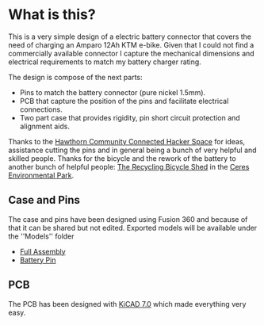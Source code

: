 # What is this?

This is a very simple design of a electric battery connector that covers the need of charging an Amparo 12Ah KTM e-bike. Given that I could not find a commercially available connector I capture the mechanical dimensions and electrical requirements to match my battery charger rating.

The design is compose of the next parts:
- Pins to match the battery connector (pure nickel 1.5mm).
- PCB that capture the position of the pins and facilitate electrical connections.
- Two part case that provides rigidity, pin short circuit protection and alignment aids.  

Thanks to the [Hawthorn Community Connected Hacker Space](https://www.hackmelbourne.org/) for ideas, assistance cutting the pins and in general being a bunch of very helpful and skilled people. Thanks for the bicycle and the rework of the battery to another bunch of helpful people: [The Recycling Bicycle Shed](https://thebikeshed.org.au/) in the [Ceres Environmental Park](https://ceres.org.au/).

## Case and Pins

The case and pins have been designed using Fusion 360 and because of that it can be shared but not edited. Exported models will be available under the ''Models'' folder
- [Full Assembly](https://a360.co/49ZnHQx)
- [Battery Pin](https://a360.co/49YjsVp)

## PCB

The PCB has been designed with [KiCAD 7.0](https://www.kicad.org/) which made everything very easy.
